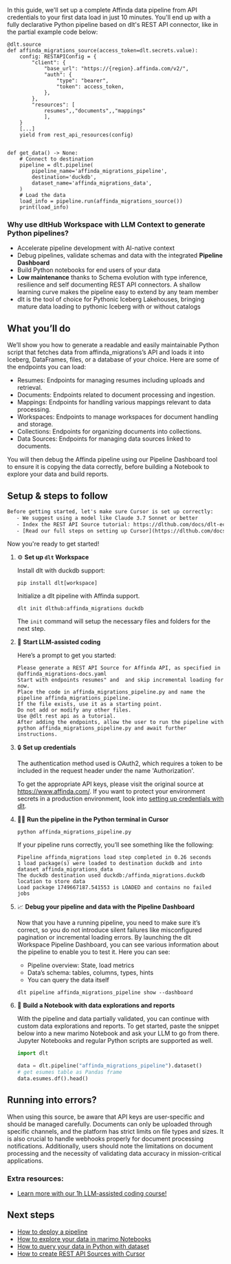 In this guide, we'll set up a complete Affinda data pipeline from API credentials to your first data load in just 10 minutes. You'll end up with a fully declarative Python pipeline based on dlt's REST API connector, like in the partial example code below:

```python-outcome
@dlt.source
def affinda_migrations_source(access_token=dlt.secrets.value):
    config: RESTAPIConfig = {
        "client": {
            "base_url": "https://{region}.affinda.com/v2/",
            "auth": {
                "type": "bearer",
                "token": access_token,
            },
        },
        "resources": [
            resumes",,"documents",,"mappings"
            ],
    }
    [...]
    yield from rest_api_resources(config)


def get_data() -> None:
    # Connect to destination
    pipeline = dlt.pipeline(
        pipeline_name='affinda_migrations_pipeline',
        destination='duckdb',
        dataset_name='affinda_migrations_data', 
    )
    # Load the data
    load_info = pipeline.run(affinda_migrations_source())
    print(load_info) 
```

### Why use dltHub Workspace with LLM Context to generate Python pipelines?

- Accelerate pipeline development with AI-native context
- Debug pipelines, validate schemas and data with the integrated **Pipeline Dashboard**
- Build Python notebooks for end users of your data
- **Low maintenance** thanks to Schema evolution with type inference, resilience and self documenting REST API connectors. A shallow learning curve makes the pipeline easy to extend by any team member
- dlt is the tool of choice for Pythonic Iceberg Lakehouses, bringing mature data loading to pythonic Iceberg with or without catalogs

## What you’ll do

We’ll show you how to generate a readable and easily maintainable Python script that fetches data from affinda_migrations’s API and loads it into Iceberg, DataFrames, files, or a database of your choice. Here are some of the endpoints you can load:

- Resumes: Endpoints for managing resumes including uploads and retrieval.
- Documents: Endpoints related to document processing and ingestion.
- Mappings: Endpoints for handling various mappings relevant to data processing.
- Workspaces: Endpoints to manage workspaces for document handling and storage.
- Collections: Endpoints for organizing documents into collections.
- Data Sources: Endpoints for managing data sources linked to documents.

You will then debug the Affinda pipeline using our Pipeline Dashboard tool to ensure it is copying the data correctly, before building a Notebook to explore your data and build reports.

## Setup & steps to follow

```default
Before getting started, let's make sure Cursor is set up correctly:
   - We suggest using a model like Claude 3.7 Sonnet or better
   - Index the REST API Source tutorial: https://dlthub.com/docs/dlt-ecosystem/verified-sources/rest_api/ and add it to context as **@dlt rest api**
   - [Read our full steps on setting up Cursor](https://dlthub.com/docs/dlt-ecosystem/llm-tooling/cursor-restapi#23-configuring-cursor-with-documentation)
```

Now you're ready to get started!

1. ⚙️ **Set up `dlt` Workspace**
    
    Install dlt with duckdb support:
    ```shell
    pip install dlt[workspace]
    ```

    Initialize a dlt pipeline with Affinda support.
    ```shell
    dlt init dlthub:affinda_migrations duckdb
    ```

    The `init` command will setup the necessary files and folders for the next step.
    
2. 🤠 **Start LLM-assisted coding**
    
    Here’s a prompt to get you started:
    
    ```prompt
    Please generate a REST API Source for Affinda API, as specified in @affinda_migrations-docs.yaml 
    Start with endpoints resumes" and  and skip incremental loading for now. 
    Place the code in affinda_migrations_pipeline.py and name the pipeline affinda_migrations_pipeline. 
    If the file exists, use it as a starting point. 
    Do not add or modify any other files. 
    Use @dlt rest api as a tutorial. 
    After adding the endpoints, allow the user to run the pipeline with python affinda_migrations_pipeline.py and await further instructions.
    ```

    
3. 🔒 **Set up credentials** 
    
    The authentication method used is OAuth2, which requires a token to be included in the request header under the name 'Authorization'.
    
    To get the appropriate API keys, please visit the original source at https://www.affinda.com/.
    If you want to protect your environment secrets in a production environment, look into [setting up credentials with dlt](https://dlthub.com/docs/walkthroughs/add_credentials).
    
4. 🏃‍♀️ **Run the pipeline in the Python terminal in Cursor**
    
    ```shell
    python affinda_migrations_pipeline.py
    ```
    
    If your pipeline runs correctly, you’ll see something like the following:
    
    ```shell
    Pipeline affinda_migrations load step completed in 0.26 seconds
    1 load package(s) were loaded to destination duckdb and into dataset affinda_migrations_data
    The duckdb destination used duckdb:/affinda_migrations.duckdb location to store data
    Load package 1749667187.541553 is LOADED and contains no failed jobs
    ```
    
5. 📈 **Debug your pipeline and data with the Pipeline Dashboard**

    Now that you have a running pipeline, you need to make sure it’s correct, so you do not introduce silent failures like misconfigured pagination or incremental loading errors. By launching the dlt Workspace Pipeline Dashboard, you can see various information about the pipeline to enable you to test it. Here you can see:
    - Pipeline overview: State, load metrics
    - Data’s schema: tables, columns, types, hints
    - You can query the data itself
    
    ```shell
    dlt pipeline affinda_migrations_pipeline show --dashboard
    ```
    
6. 🐍 **Build a Notebook with data explorations and reports**

    With the pipeline and data partially validated, you can continue with custom data explorations and reports. To get started, paste the snippet below into a new marimo Notebook and ask your LLM to go from there. Jupyter Notebooks and regular Python scripts are supported as well.

    
    ```python
    import dlt

   data = dlt.pipeline("affinda_migrations_pipeline").dataset()
   # get esumes table as Pandas frame
   data.esumes.df().head()
    ```

## Running into errors?

When using this source, be aware that API keys are user-specific and should be managed carefully. Documents can only be uploaded through specific channels, and the platform has strict limits on file types and sizes. It is also crucial to handle webhooks properly for document processing notifications. Additionally, users should note the limitations on document processing and the necessity of validating data accuracy in mission-critical applications.

### Extra resources:

- [Learn more with our 1h LLM-assisted coding course!](https://www.youtube.com/watch?v=GGid70rnJuM)

## Next steps

- [How to deploy a pipeline](https://dlthub.com/docs/walkthroughs/deploy-a-pipeline)
- [How to explore your data in marimo Notebooks](https://dlthub.com/docs/general-usage/dataset-access/marimo)
- [How to query your data in Python with dataset](https://dlthub.com/docs/general-usage/dataset-access/dataset)
- [How to create REST API Sources with Cursor](https://dlthub.com/docs/dlt-ecosystem/llm-tooling/cursor-restapi)